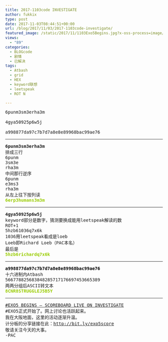 ```yaml
---
title: 2017-1103code INVESTIGATE
author: fukkix
type: post
date: 2017-11-03T08:44:51+00:00
url: /blog/2017/11/03/2017-1103code-investigate/
featured_image: /static/2017/11/1103Exo5Begins.jpg?x-oss-process=image/resize,m_fill,w_700,h_220
views:
  - "89"
categories:
  - BLOGcode
  - 剧情
  - 已解决
tags:
  - Atbash
  - grid
  - HEX
  - keyword联想
  - leetspeak
  - ROT N

---
```

<pre>6punm3sm3erha3m

4gya50925p6w5j

a998877da97c7b7d7a8e8e89968bac99ae76
<!--more--></pre>

* * *

<pre><strong>6punm3sm3erha3m
</strong>排成三行
6punm
3sm3e
rha3m
中间那行逆序
6punm
e3ms3
rha3m
从左上往下按列读<strong>
<span style="color: #99cc00;">6erp3humans3m3m</span></strong></pre>

* * *

<pre><strong>4gya50925p6w5j
</strong>keyword部分是数字，猜测要换成能用leetspeak解读的数
ROT+1
5hzb61036q7x6k
1036用leetspeak看成是loeb
Loeb即Richard Loeb（PAC本名）
最后是<strong>
<span style="color: #99cc00;">5hzb6richardq7x6k</span></strong></pre>

* * *

<pre><strong><span style="color: #000000;">a998877da97c7b7d7a8e8e89968bac99ae76
</span></strong>十六进制内Atbash
566778825683848285717176697453665389
两两分组后ASCII转文本<strong>
<span style="color: #99cc00;">8CNR8STRUGGLEJ5B5Y</span></strong></pre>

* * *

<pre><a href="http://investigate.ingress.com/2017/11/03/exo5-begins-scoreboard-live-on-investigate/">#EXO5 BEGINS — SCOREBOARD LIVE ON INVESTIGATE</a>
#EXO5正式开始了。网上讨论也活跃起来。
我在大阪地面，这里的活动逐渐升温。
计分板的分享链接在此：<a href="http://bit.ly/exo5score">http://bit.ly/exo5score</a>
敬请关注今天的大事。
-PAC</pre>